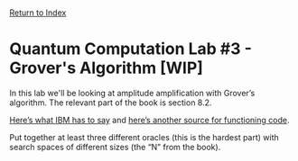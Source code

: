\
[Return to Index](../index.md)
# Quantum Computation Lab #3 - Grover's Algorithm [WIP]

In this lab we'll be looking at amplitude amplification with Grover’s algorithm.  The relevant part of the book is section 8.2.

[Here’s what IBM has to say](https://learning.quantum.ibm.com/course/fundamentals-of-quantum-algorithms/grovers-algorithm) and [here’s another source for functioning code](https://www.geeksforgeeks.org/introduction-to-grovers-algorithm/).

Put together at least three different oracles (this is the hardest part) with search spaces of different sizes (the “N” from the book).
